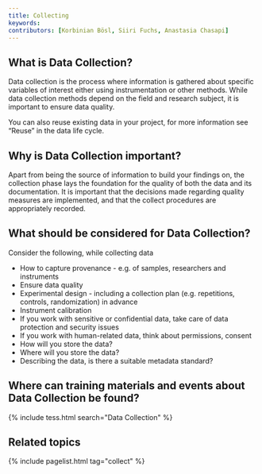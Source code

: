 ```yaml
---
title: Collecting
keywords:
contributors: [Korbinian Bösl, Siiri Fuchs, Anastasia Chasapi]
---
```


## What is Data Collection?

Data collection is the process where information is gathered about specific variables of interest either using instrumentation or other methods. While data collection methods depend on the field and research subject, it is important to ensure data quality.

You can also reuse existing data in your project, for more information see “Reuse” in the data life cycle.

## Why is Data Collection important?

Apart from being the source of information to build your findings on, the collection phase lays the foundation for the quality of both the data and its documentation. It is important that the decisions made regarding quality measures are implemented, and that the collect procedures are appropriately recorded. 

## What should be considered for Data Collection?

Consider the following, while collecting data

* How to capture provenance - e.g. of samples, researchers and instruments
* Ensure data quality
* Experimental design - including a collection plan (e.g. repetitions, controls, randomization) in advance
* Instrument calibration
* If you work with sensitive or confidential data, take care of data protection and security issues
* If you work with human-related data, think about permissions, consent
* How will you store the data?
* Where will you store the data?
* Describing the data, is there a suitable metadata standard?


## Where can training materials and events about Data Collection be found?

{% include tess.html search="Data Collection" %}

## Related topics

{% include pagelist.html tag="collect" %}


<!-- * Managing files and file naming
* Data quality


## External links -->
